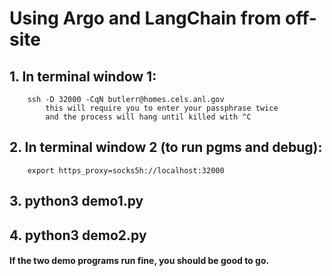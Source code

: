 # Using Argo and LangChain from off-site
## 1. In terminal window 1:
        ssh -D 32000 -CqN butlerr@homes.cels.anl.gov
            this will require you to enter your passphrase twice
            and the process will hang until killed with ^C

## 2. In terminal window 2 (to run pgms and debug):
        export https_proxy=socks5h://localhost:32000

## 3. python3 demo1.py
## 4. python3 demo2.py

#### If the two demo programs run fine, you should be good to go.
